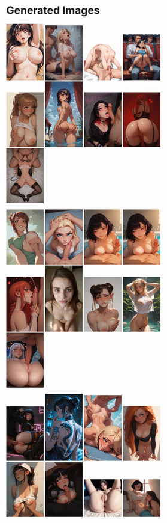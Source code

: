 # Generated Images



<img src="2025_10_20_01_thumb.webp" width="100"/> <img src="2025_10_20_02_thumb.webp" width="100"/> <img src="2025_10_20_03_thumb.webp" width="100"/> <img src="2025_10_20_04_thumb.webp" width="100"/> <img src="2025_10_20_05_thumb.webp" width="100"/> <img src="2025_10_20_06_thumb.webp" width="100"/> <img src="2025_10_20_07_thumb.webp" width="100"/> <img src="2025_10_20_08_thumb.webp" width="100"/> <img src="2025_10_20_09_thumb.webp" width="100"/>

<img src="2025_10_20_10_thumb.webp" width="100"/> <img src="2025_10_20_11_thumb.webp" width="100"/> <img src="2025_10_20_12_thumb.webp" width="100"/> <img src="2025_10_20_13_thumb.webp" width="100"/> <img src="2025_10_20_14_thumb.webp" width="100"/> <img src="2025_10_20_15_thumb.webp" width="100"/> <img src="2025_10_20_16_thumb.webp" width="100"/> <img src="2025_10_20_17_thumb.webp" width="100"/> <img src="2025_10_20_18_thumb.webp" width="100"/>

<img src="2025_10_20_19_thumb.webp" width="100"/> <img src="2025_10_20_20_thumb.webp" width="100"/> <img src="2025_10_20_21_thumb.webp" width="100"/> <img src="2025_10_20_22_thumb.webp" width="100"/> <img src="2025_10_20_23_thumb.webp" width="100"/> <img src="2025_10_20_24_thumb.webp" width="100"/> <img src="2025_10_20_25_thumb.webp" width="100"/> <img src="2025_10_20_26_thumb.webp" width="100"/>